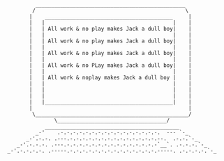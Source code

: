              ________________________________________________
            /                                                \
           |    _________________________________________     |
           |   |                                         |    |
           |   | All work & no play makes Jack a dull boy|    |
           |   |                                         |    |
           |   | All work & no play makes Jack a dull boy|    |
           |   |                                         |    |
           |   | All work & no play makes Jack a dull boy|    |
           |   |                                         |    |
           |   | All work & no PLay makes Jack a dull boy|    |
           |   |                                         |    |
           |   | All work & noplay makes Jack a dull boy |    |
           |   |                                         |    |
           |   |                                         |    |
           |   |                                         |    |
           |   |_________________________________________|    |
           |                                                  |
            \_________________________________________________/
                   \___________________________________/
                ___________________________________________
             _-'    .-.-.-.-.-.-.-.-.-.-.-.-.-.-.-.-.  --- `-_
          _-'.-.-. .---.-.-.-.-.-.-.-.-.-.-.-.-.-.-.--.  .-.-.`-_
       _-'.-.-.-. .---.-.-.-.-.-.-.-.-.-.-.-.-.-.-.-`__`. .-.-.-.`-_
    _-'.-.-.-.-. .-----.-.-.-.-.-.-.-.-.-.-.-.-.-.-.-----. .-.-.-.-.`-_


  
<!---
MinnaCross/MinnaCross is a ✨ special ✨ repository because its `README.md` (this file) appears on your GitHub profile.
You can click the Preview link to take a look at your changes.
--->

